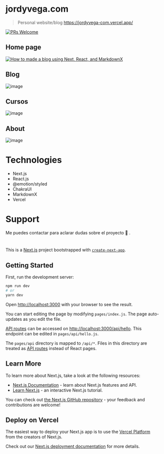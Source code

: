 # jordyvega.com

> Personal website/blog
https://jordyvega-com.vercel.app/

[![PRs Welcome](https://img.shields.io/badge/PRs-welcome-brightgreen.svg?style=flat-square)](http://makeapullrequest.com)


## Home page
[![How to made a blog using Next, React, and MarkdownX](https://user-images.githubusercontent.com/81053948/153328467-002cc191-7070-41f3-8000-031134ba6a02.png)](https://jordyvega-com.vercel.app/)

## Blog
![image](https://user-images.githubusercontent.com/81053948/153530205-d0b7b623-ad79-4ce2-b4e7-2a3073ce7922.png)

## Cursos
![image](https://user-images.githubusercontent.com/81053948/153530316-d8e718e1-0b61-43b5-9b3a-8b4ff6ca4490.png)

## About 
![image](https://user-images.githubusercontent.com/81053948/153530367-fd0675d3-163f-40c3-b1bf-e9e6e441c69a.png)

# Technologies

- Next.js
- React.js
- @emotion/styled
- ChakraUI
- MarkdownX
- Vercel

# Support

Me puedes contactar para aclarar dudas sobre el proyecto 🙂 .

#

This is a [Next.js](https://nextjs.org/) project bootstrapped with [`create-next-app`](https://github.com/vercel/next.js/tree/canary/packages/create-next-app).

## Getting Started

First, run the development server:

```bash
npm run dev
# or
yarn dev
```

Open [http://localhost:3000](http://localhost:3000) with your browser to see the result.

You can start editing the page by modifying `pages/index.js`. The page auto-updates as you edit the file.

[API routes](https://nextjs.org/docs/api-routes/introduction) can be accessed on [http://localhost:3000/api/hello](http://localhost:3000/api/hello). This endpoint can be edited in `pages/api/hello.js`.

The `pages/api` directory is mapped to `/api/*`. Files in this directory are treated as [API routes](https://nextjs.org/docs/api-routes/introduction) instead of React pages.

## Learn More

To learn more about Next.js, take a look at the following resources:

- [Next.js Documentation](https://nextjs.org/docs) - learn about Next.js features and API.
- [Learn Next.js](https://nextjs.org/learn) - an interactive Next.js tutorial.

You can check out [the Next.js GitHub repository](https://github.com/vercel/next.js/) - your feedback and contributions are welcome!

## Deploy on Vercel

The easiest way to deploy your Next.js app is to use the [Vercel Platform](https://vercel.com/new?utm_medium=default-template&filter=next.js&utm_source=create-next-app&utm_campaign=create-next-app-readme) from the creators of Next.js.

Check out our [Next.js deployment documentation](https://nextjs.org/docs/deployment) for more details.
